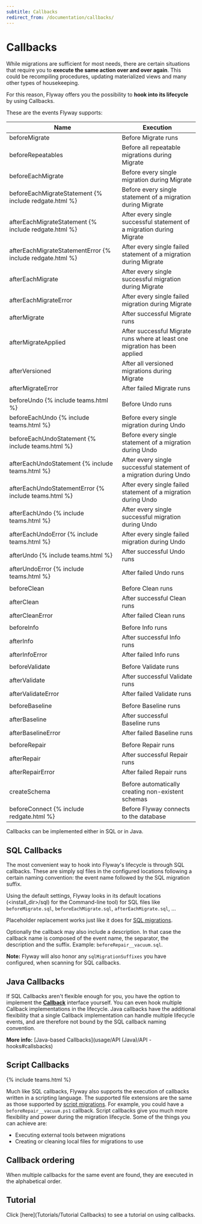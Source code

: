 ```yaml
---
subtitle: Callbacks
redirect_from: /documentation/callbacks/
---
```

# Callbacks

While migrations are sufficient for most needs, there are certain situations that require you to <strong>execute the same action
over and over again</strong>. This could be recompiling procedures, updating materialized views and many other types of housekeeping.

For this reason, Flyway offers you the possibility to **hook into its lifecycle** by using Callbacks.

These are the events Flyway supports:
<table class="table table-hover">
    <thead>
    <tr>
        <th><strong>Name</strong></th>
        <th><strong>Execution</strong></th>
    </tr>
    </thead>
    <tbody>
    <tr id="beforeMigrate">
        <td>beforeMigrate</td>
        <td>Before Migrate runs</td>
    </tr>
    <tr id="beforeRepeatables">
        <td>beforeRepeatables</td>
        <td>Before all repeatable migrations during Migrate</td>
    </tr>
    <tr id="beforeEachMigrate">
        <td>beforeEachMigrate</td>
        <td>Before every single migration during Migrate</td>
    </tr>
    <tr id="beforeEachMigrateStatement">
        <td>beforeEachMigrateStatement {% include redgate.html %}</td>
        <td>Before every single statement of a migration during Migrate</td>
    </tr>
    <tr id="afterEachMigrateStatement">
        <td>afterEachMigrateStatement {% include redgate.html %}</td>
        <td>After every single successful statement of a migration during Migrate</td>
    </tr>
    <tr id="afterEachMigrateStatementError">
        <td>afterEachMigrateStatementError {% include redgate.html %}</td>
        <td>After every single failed statement of a migration during Migrate</td>
    </tr>
    <tr id="afterEachMigrate">
        <td>afterEachMigrate</td>
        <td>After every single successful migration during Migrate</td>
    </tr>
    <tr id="afterEachMigrateError">
        <td>afterEachMigrateError</td>
        <td>After every single failed migration during Migrate</td>
    </tr>
    <tr id="afterMigrate">
        <td>afterMigrate</td>
        <td>After successful Migrate runs</td>
    </tr>
    <tr id="afterMigrateApplied">
        <td>afterMigrateApplied</td>
        <td>After successful Migrate runs where at least one migration has been applied</td>
    </tr>
    <tr id="afterVersioned">
        <td>afterVersioned</td>
        <td>After all versioned migrations during Migrate</td>
    </tr>
    <tr id="afterMigrateError">
        <td>afterMigrateError</td>
        <td>After failed Migrate runs</td>
    </tr>
    <tr><td></td><td></td></tr>
    <tr id="beforeUndo">
        <td>beforeUndo {% include teams.html %}</td>
        <td>Before Undo runs</td>
    </tr>
    <tr id="beforeEachUndo">
        <td>beforeEachUndo {% include teams.html %}</td>
        <td>Before every single migration during Undo</td>
    </tr>
    <tr id="beforeEachUndoStatement">
        <td>beforeEachUndoStatement {% include teams.html %}</td>
        <td>Before every single statement of a migration during Undo</td>
    </tr>
    <tr id="afterEachUndoStatement">
        <td>afterEachUndoStatement {% include teams.html %}</td>
        <td>After every single successful statement of a migration during Undo</td>
    </tr>
    <tr id="afterEachUndoStatementError">
        <td>afterEachUndoStatementError {% include teams.html %}</td>
        <td>After every single failed statement of a migration during Undo</td>
    </tr>
    <tr id="afterEachUndo">
        <td>afterEachUndo {% include teams.html %}</td>
        <td>After every single successful migration during Undo</td>
    </tr>
    <tr id="afterEachUndoError">
        <td>afterEachUndoError {% include teams.html %}</td>
        <td>After every single failed migration during Undo</td>
    </tr>
    <tr id="afterUndo">
        <td>afterUndo {% include teams.html %}</td>
        <td>After successful Undo runs</td>
    </tr>
    <tr id="afterUndoError">
        <td>afterUndoError {% include teams.html %}</td>
        <td>After failed Undo runs</td>
    </tr>
    <tr><td></td><td></td></tr>
    <tr id="beforeClean">
        <td>beforeClean</td>
        <td>Before Clean runs</td>
    </tr>
    <tr id="afterClean">
        <td>afterClean</td>
        <td>After successful Clean runs</td>
    </tr>
    <tr id="afterCleanError">
        <td>afterCleanError</td>
        <td>After failed Clean runs</td>
    </tr>
    <tr><td></td><td></td></tr>
    <tr id="beforeInfo">
        <td>beforeInfo</td>
        <td>Before Info runs</td>
    </tr>
    <tr id="afterInfo">
        <td>afterInfo</td>
        <td>After successful Info runs</td>
    </tr>
    <tr id="afterInfoError">
        <td>afterInfoError</td>
        <td>After failed Info runs</td>
    </tr>
    <tr><td></td><td></td></tr>
    <tr id="beforeValidate">
        <td>beforeValidate</td>
        <td>Before Validate runs</td>
    </tr>
    <tr id="afterValidate">
        <td>afterValidate</td>
        <td>After successful Validate runs</td>
    </tr>
    <tr id="afterValidateError">
        <td>afterValidateError</td>
        <td>After failed Validate runs</td>
    </tr>
    <tr><td></td><td></td></tr>
    <tr id="beforeBaseline">
        <td>beforeBaseline</td>
        <td>Before Baseline runs</td>
    </tr>
    <tr id="afterBaseline">
        <td>afterBaseline</td>
        <td>After successful Baseline runs</td>
    </tr>
    <tr id="afterBaselineError">
        <td>afterBaselineError</td>
        <td>After failed Baseline runs</td>
    </tr>
    <tr><td></td><td></td></tr>
    <tr id="beforeRepair">
        <td>beforeRepair</td>
        <td>Before Repair runs</td>
    </tr>
    <tr id="afterRepair">
        <td>afterRepair</td>
        <td>After successful Repair runs</td>
    </tr>
    <tr id="afterRepairError">
        <td>afterRepairError</td>
        <td>After failed Repair runs</td>
    </tr>
    <tr><td></td><td></td></tr>
    <tr id="createSchema">
        <td>createSchema</td>
        <td>Before automatically creating non-existent schemas</td>
    </tr>
    <tr id="beforeConnect">
        <td>beforeConnect {% include redgate.html %}</td>
        <td>Before Flyway connects to the database</td>
    </tr>
    </tbody>
</table>

Callbacks can be implemented either in SQL or in Java.

## SQL Callbacks

The most convenient way to hook into Flyway's lifecycle is through SQL callbacks. These are simply sql files
in the configured locations following a certain naming convention: the event name followed by the SQL migration suffix.

Using the default settings, Flyway looks in its default locations (&lt;install_dir&gt;/sql) for the Command-line tool)
for SQL files like `beforeMigrate.sql`, `beforeEachMigrate.sql`, `afterEachMigrate.sql`, ...

Placeholder replacement works just like it does for <a href="Concepts/migrations#sql-based-migrations">SQL migrations</a>.

Optionally the callback may also include a description. In that case the callback name is composed of the event name,
the separator, the description and the suffix. Example: `beforeRepair__vacuum.sql`.

**Note:** Flyway will also honor any `sqlMigrationSuffixes` you have configured, when scanning for SQL callbacks.

## Java Callbacks

If SQL Callbacks aren't flexible enough for you, you have the option to implement the
[**Callback**](https://javadoc.io/doc/org.flywaydb/flyway-core/latest/org/flywaydb/core/api/callback/Callback.html)
interface yourself. You can even hook multiple Callback implementations in the lifecycle. Java callbacks have the
additional flexibility that a single Callback implementation can handle multiple lifecycle events, and are
therefore not bound by the SQL callback naming convention.

**More info:** [Java-based Callbacks](usage/API (Java)/API - hooks#callsbacks)

## Script Callbacks
{% include teams.html %}

Much like SQL callbacks, Flyway also supports the execution of callbacks written in a scripting language. The supported file extensions are the same as those supported by [script migrations](Concepts/migrations#script-migrations). For example, you could have a `beforeRepair__vacuum.ps1` callback. Script callbacks give you much more flexibility and power during the migration lifecycle. Some of the things you can achieve are:

- Executing external tools between migrations
- Creating or cleaning local files for migrations to use

## Callback ordering

When multiple callbacks for the same event are found, they are executed in the alphabetical order.

## Tutorial

Click [here](Tutorials/Tutorial Callbacks) to see a tutorial on using callbacks.
